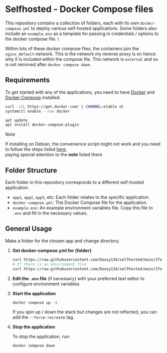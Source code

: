 # Selfhosted - Docker Compose files

This repository contains a collection of folders, each with its own `docker-compose.yml` to deploy various self-hosted applications. Some folders also include an `example.env`
as a template for passing in credentials / options to the docker compose file. \\

Within lots of these docker compose files, the containers join the `nginx_default` network. This is the network my reverse proxy is on hence why it is included within the compose file. This network is `external` and so is not removed after `docker compose down`.

## Requirements

To get started with any of the applications, you need to have [Docker](https://www.docker.com/) and [Docker Compose](https://docs.docker.com/compose/) installed.

```bash
curl -sSL https://get.docker.com/ | CHANNEL=stable sh
systemctl enable --now docker
```
```bash
apt update
apt install docker-compose-plugin
```
> [!NOTE]
> If installing on Debian, the convenience script might not work and you need to follow the steps listed [here](https://docs.docker.com/engine/install/debian/),  \
> paying special attention to the **note** listed there

## Folder Structure

Each folder in this repository corresponds to a different self-hosted application.


- `app1`, `app2`, `app3`, etc: Each folder relates to the specific application.
- `docker-compose.yml`: The Docker Compose file for the application.
- `example.env`: An example environment variables file. Copy this file to `.env` and fill in the necessary values.

## General Usage

Make a folder for the chosen app and change directory.

1. **Get docker-compose.yml for {folder}**

    ```bash
    curl https://raw.githubusercontent.com/Doozy134/selfhosted/main/{folder}/docker-compose.yml > docker-compose.yml
    # If there is an environment file
    curl https://raw.githubusercontent.com/Doozy134/selfhosted/main/{folder}/example.env > .env
    ```

2. **Edit the `.env` file** (if necessary) with your preferred text editor to configure environment variables.

3. **Start the application**

    ```bash
    docker compose up -d
    ```
    If you spin up / down the stack but changes are not reflected, you can add the `--force-recreate` tag.

4. **Stop the application**

    To stop the application, run:

    ```bash
    docker compose down
    ```
